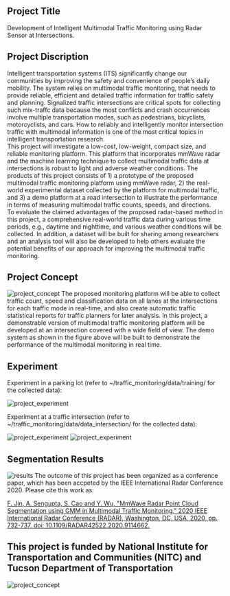 ## Project Title
Development of Intelligent Multimodal Traffic Monitoring using Radar Sensor at Intersections.

## Project Discription
Intelligent transportation systems (ITS) significantly change our communities by improving the safety and convenience of people’s daily mobility. The system relies on multimodal traffic monitoring, that needs to provide reliable, efficient and detailed traffic information for traffic safety and planning. Signalized traffic intersections are critical spots for collecting such mix-traffc data because the most conflicts and crash occurrences involve multiple transportation modes, such as pedestrians, bicyclists, motorcyclists, and cars. How to reliably and intelligently monitor intersection traffic with multimodal information is one of the most critical topics in intelligent transportation research.  
This project will investigate a low-cost, low-weight, compact size, and reliable monitoring platform. This platform that incorporates mmWave radar and the machine learning technique to collect multimodal traffic data at intersections is robust to light and adverse weather conditions. The products of this project consists of 1) a prototype of the proposed multimodal traffic monitoring platform using mmWave radar, 2) the real-world experimental dataset collected by the platform for multimodal traffic, and 3) a demo platform at a road intersection to illustrate the performance in terms of measuring multimodal traffic counts, speeds, and directions.  
To evaluate the claimed advantages of the proposed radar-based method in this project, a comprehensive real-world traffic data during various time periods, e.g., daytime and nighttime,  and various weather conditions will be collected. In addition, a dataset will be built for sharing among researchers and an analysis tool will also be developed to help others evaluate the potential benefits of our approach for improving the multimodal traffic monitoring.

## Project Concept
![project_concept](https://github.com/radar-lab/traffic_monitoring/blob/master/report/project_concept.png)
The proposed monitoring platform will be able to collect traffic count, speed and classification data on all lanes at the intersections for each traffic mode in real-time, and also create automatic traffic statistical reports for traffic planners for later analysis. In this project, a demonstrable version of multimodal traffic monitoring platform will be developed at an intersection covered with a wide field of view. The demo system as shown in the figure above will be built to demonstrate the performance of the multimodal monitoring in real time.

## Experiment
Experiment in a parking lot (refer to ~/traffic_monitoring/data/training/ for the collected data):

![project_experiment](https://github.com/radar-lab/traffic_monitoring/blob/master/report/experiment.png)

Experiment at a traffic intersection (refer to ~/traffic_monitoring/data/data_intersection/ for the collected data):

![project_experiment](https://github.com/radar-lab/traffic_monitoring/blob/master/report/realdata_setup1.jpg)
![project_experiment](https://github.com/radar-lab/traffic_monitoring/blob/master/report/realdata_setup2.jpg)

## Segmentation Results
![results](https://github.com/radar-lab/traffic_monitoring/blob/master/report/result.jpg)
The outcome of this project has been organized as a conference paper, which has been accpeted by the IEEE International Radar Conference 2020. Please cite this work as:

[F. Jin, A. Sengupta, S. Cao and Y. Wu, "MmWave Radar Point Cloud Segmentation using GMM in Multimodal Traffic Monitoring," 2020 IEEE International Radar Conference (RADAR), Washington, DC, USA, 2020, pp. 732-737, doi: 10.1109/RADAR42522.2020.9114662.](https://doi.org/10.1109/RADAR42522.2020.9114662)

## This project is funded by National Institute for Transportation and Communities (NITC) and Tucson Department of Transportation
![project_concept](https://github.com/radar-lab/traffic_monitoring/blob/master/report/supporters.png)

